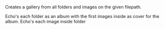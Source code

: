 Creates a gallery from all folders and images on the given filepath.

Echo's each folder as an album with the first images inside as cover for the album.
Echo's each image inside folder
